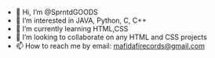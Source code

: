 - 👋 Hi, I’m @SprntdGOODS
- 👀 I’m interested in JAVA, Python, C, C++
- 🌱 I’m currently learning HTML,CSS
- 💞️ I’m looking to collaborate on any HTML and CSS projects
- 📫 How to reach me by email: mafidafirecords@gmail.com 

<!---
SprntdGOODS/SprntdGOODS is a ✨ special ✨ repository because its `README.md` (this file) appears on your GitHub profile.
You can click the Preview link to take a look at your changes.
--->

